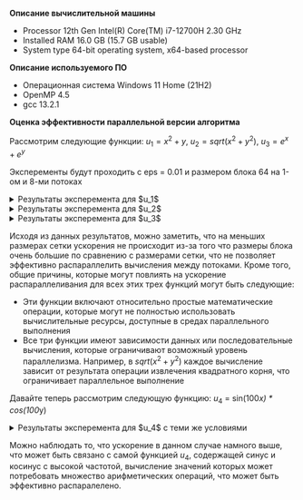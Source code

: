 **Описание вычислительной машины**

- Processor	12th Gen Intel(R) Core(TM) i7-12700H   2.30 GHz
- Installed RAM	16.0 GB (15.7 GB usable)
- System type	64-bit operating system, x64-based processor
  
**Описание используемого ПО**

- Операционная система Windows 11 Home (21H2)
- OpenMP 4.5
- gcc 13.2.1 

**Оценка эффективности параллельной версии алгоритма**

Рассмотрим следующие функции:
$u_1 = x^2 + y$, $u_2 = sqrt{(x^2+y^2)}$, $u_3 = e^x + e^y$

Эксперементы будут проходить с eps = 0.01 и размером блока 64 на 1-ом и 8-ми потоках
  
<details>
<summary>Результаты эксперемента для $u_1$  </summary>

Средние значения из 10-ти запусков
![image](https://github.com/Salvatore112/Numerical-Methods-HW/assets/113641510/05c04408-b22f-48d2-9beb-0ef329a27e0f)

Данные по всем запуском, а также информация о доверительных интервалах представлены в таблице 
[Таблица](https://github.com/Salvatore112/Numerical-Methods-HW/blob/Task1/Task1/results/u1.xlsx)

</details>

<details>
<summary>Результаты эксперемента для $u_2$ </summary>

Средние значения из 10-ти запусков
![image](https://github.com/Salvatore112/Numerical-Methods-HW/assets/113641510/37799935-f82f-4e5d-afa0-def450f86bc9)

Данные по всем запуском, а также информация о доверительных интервалах представлены в таблице 
[Таблица](https://github.com/Salvatore112/Numerical-Methods-HW/blob/Task1/Task1/results/u2.xlsx)

</details>
<details>
<summary>Результаты эксперемента для $u_3$ </summary>

Средние значения из 10-ти запусков
![image](https://github.com/Salvatore112/Numerical-Methods-HW/assets/113641510/505bbb29-5878-4e1c-a31f-5229936c8475)

Данные по всем запуском, а также информация о доверительных интервалах представлены в таблице 
[Таблица](https://github.com/Salvatore112/Numerical-Methods-HW/blob/Task1/Task1/results/u3.xlsx)

</details>

Исходя из данных результатов, можно заметить, что на меньших размерах сетки ускорения не происходит из-за того что размеры блока очень большие по сравнению с размерами сетки, что не позволяет эффективно распараллелить вычисления между потоками. Кроме того, общие причины, которые могут повлиять на ускорение распараллеливания для всех этих трех функций могут быть следующие:
- Эти функции включают относительно простые математические операции, которые могут не полностью использовать вычислительные ресурсы, доступные в средах параллельного выполнения
- Все три функции имеют зависимости данных или последовательные вычисления, которые ограничивают возможный уровень параллелизма. Например, в $sqrt(x^2+y^2)$ каждое вычисление зависит от результата операции извлечения квадратного корня, что ограничивает параллельное выполнение

Давайте теперь рассмотрим следующую функцию:
$u_4$ = sin(100*x) * cos(100*y)

<details>
<summary>Результаты эксперемента для $u_4$ с теми же условиями </summary>

Средние значения из 10-ти запусков
![image](https://github.com/Salvatore112/Numerical-Methods-HW/assets/113641510/e7e740ed-983c-4bf5-815b-ecd506033d40)


Данные по всем запуском, а также информация о доверительных интервалах представлены в таблице 
[Таблица](https://github.com/Salvatore112/Numerical-Methods-HW/blob/Task1/Task1/results/u4.xlsx)

</details>

Можно наблюдать то, что ускорение в данном случае намного выше, что может быть связано с самой функцией $u_4$, содержащей синус и косинус с высокой частотой, вычисление значений которых может потребовать множество арифметических операций, что может быть эффективно распаралелено.

